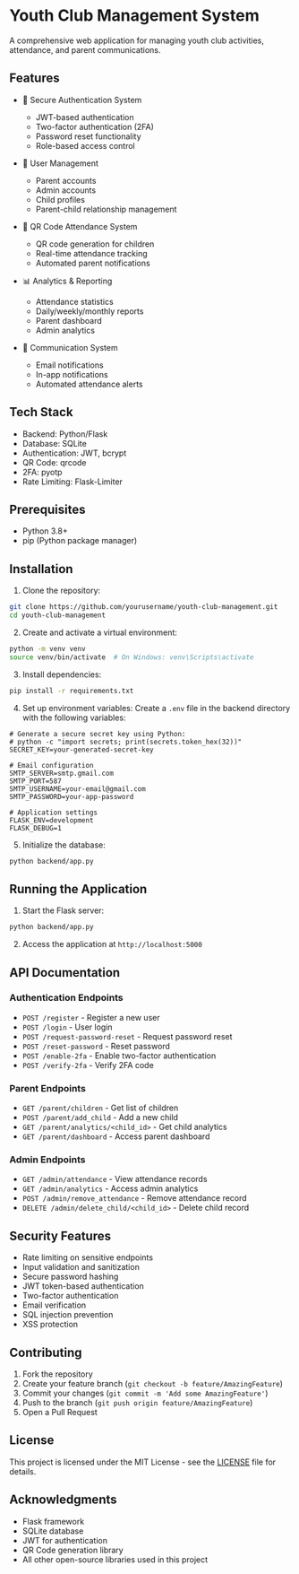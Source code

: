 # Youth Club Management System

A comprehensive web application for managing youth club activities, attendance, and parent communications.

## Features

- 🔐 Secure Authentication System
  - JWT-based authentication
  - Two-factor authentication (2FA)
  - Password reset functionality
  - Role-based access control

- 👥 User Management
  - Parent accounts
  - Admin accounts
  - Child profiles
  - Parent-child relationship management

- 📱 QR Code Attendance System
  - QR code generation for children
  - Real-time attendance tracking
  - Automated parent notifications

- 📊 Analytics & Reporting
  - Attendance statistics
  - Daily/weekly/monthly reports
  - Parent dashboard
  - Admin analytics

- 📧 Communication System
  - Email notifications
  - In-app notifications
  - Automated attendance alerts

## Tech Stack

- Backend: Python/Flask
- Database: SQLite
- Authentication: JWT, bcrypt
- QR Code: qrcode
- 2FA: pyotp
- Rate Limiting: Flask-Limiter

## Prerequisites

- Python 3.8+
- pip (Python package manager)

## Installation

1. Clone the repository:
```bash
git clone https://github.com/yourusername/youth-club-management.git
cd youth-club-management
```

2. Create and activate a virtual environment:
```bash
python -m venv venv
source venv/bin/activate  # On Windows: venv\Scripts\activate
```

3. Install dependencies:
```bash
pip install -r requirements.txt
```

4. Set up environment variables:
Create a `.env` file in the backend directory with the following variables:
```
# Generate a secure secret key using Python:
# python -c "import secrets; print(secrets.token_hex(32))"
SECRET_KEY=your-generated-secret-key

# Email configuration
SMTP_SERVER=smtp.gmail.com
SMTP_PORT=587
SMTP_USERNAME=your-email@gmail.com
SMTP_PASSWORD=your-app-password

# Application settings
FLASK_ENV=development
FLASK_DEBUG=1
```



5. Initialize the database:
```bash
python backend/app.py
```

## Running the Application

1. Start the Flask server:
```bash
python backend/app.py
```

2. Access the application at `http://localhost:5000`

## API Documentation

### Authentication Endpoints

- `POST /register` - Register a new user
- `POST /login` - User login
- `POST /request-password-reset` - Request password reset
- `POST /reset-password` - Reset password
- `POST /enable-2fa` - Enable two-factor authentication
- `POST /verify-2fa` - Verify 2FA code

### Parent Endpoints

- `GET /parent/children` - Get list of children
- `POST /parent/add_child` - Add a new child
- `GET /parent/analytics/<child_id>` - Get child analytics
- `GET /parent/dashboard` - Access parent dashboard

### Admin Endpoints

- `GET /admin/attendance` - View attendance records
- `GET /admin/analytics` - Access admin analytics
- `POST /admin/remove_attendance` - Remove attendance record
- `DELETE /admin/delete_child/<child_id>` - Delete child record

## Security Features

- Rate limiting on sensitive endpoints
- Input validation and sanitization
- Secure password hashing
- JWT token-based authentication
- Two-factor authentication
- Email verification
- SQL injection prevention
- XSS protection

## Contributing

1. Fork the repository
2. Create your feature branch (`git checkout -b feature/AmazingFeature`)
3. Commit your changes (`git commit -m 'Add some AmazingFeature'`)
4. Push to the branch (`git push origin feature/AmazingFeature`)
5. Open a Pull Request

## License

This project is licensed under the MIT License - see the [LICENSE](LICENSE) file for details.

## Acknowledgments

- Flask framework
- SQLite database
- JWT for authentication
- QR Code generation library
- All other open-source libraries used in this project 
